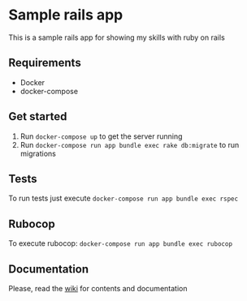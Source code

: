 # Sample rails app

This is a sample rails app for showing my skills with ruby on rails

## Requirements

* Docker
* docker-compose

## Get started

1. Run `docker-compose up` to get the server running
2. Run `docker-compose run app bundle exec rake db:migrate` to run migrations

## Tests

To run tests just execute `docker-compose run app bundle exec rspec`

## Rubocop

To execute rubocop: `docker-compose run app bundle exec rubocop`

## Documentation

Please, read the [wiki](https://github.com/andrecavallari/rails-sample/wiki) for contents and documentation
